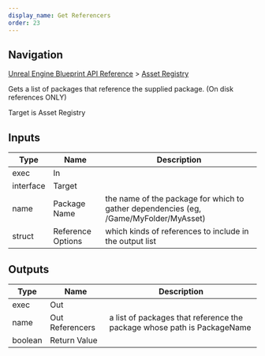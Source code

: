 ```yaml
---
display_name: Get Referencers
order: 23
---
```

## Navigation

[Unreal Engine Blueprint API Reference](https://dev.epicgames.com/documentation/en-us/unreal-engine/BlueprintAPI) > [Asset Registry](https://dev.epicgames.com/documentation/en-us/unreal-engine/BlueprintAPI/AssetRegistry)

Gets a list of packages that reference the supplied package. (On disk references ONLY)

Target is Asset Registry

## Inputs

| Type | Name | Description |
| --- | --- | --- |
| exec | In |  |
| interface | Target |  |
| name | Package Name | the name of the package for which to gather dependencies (eg, /Game/MyFolder/MyAsset) |
| struct | Reference Options | which kinds of references to include in the output list |

## Outputs

| Type | Name | Description |
| --- | --- | --- |
| exec | Out |  |
| name | Out Referencers | a list of packages that reference the package whose path is PackageName |
| boolean | Return Value |  |
